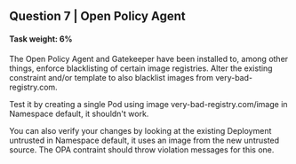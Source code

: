 
## Question 7 | Open Policy Agent

#### Task weight: 6%



The Open Policy Agent and Gatekeeper have been installed to,
among other things, enforce blacklisting of certain image registries.
Alter the existing constraint and/or template to also blacklist images from very-bad-registry.com.

Test it by creating a single Pod using image very-bad-registry.com/image in Namespace default, it shouldn't work.

You can also verify your changes by looking at the existing Deployment untrusted in Namespace default,
it uses an image from the new untrusted source. The OPA contraint should throw violation messages for this one.
